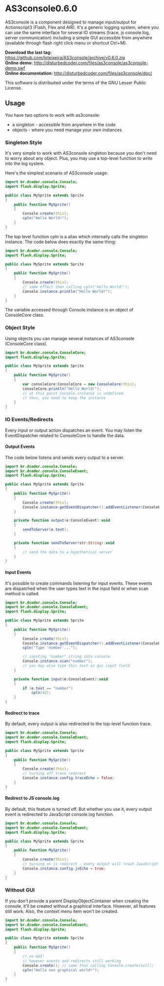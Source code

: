 # AS3console0.6.0
AS3console is a component designed to manage input/output for Actionscript3 (Flash, Flex and AIR). It's a generic logging system, where you can use the same interface
for several IO streams (trace, js console.log, server communication) including a simple GUI accessible from anywhere (available through flash right click menu or shortcut Ctrl+M).

**Download the last tag:** https://github.com/loteixeira/AS3console/archive/v0.6.0.zip <br>
**Online demo:** http://disturbedcoder.com/files/as3console/as3console-demo.swf <br>
**Online documentation:** http://disturbedcoder.com/files/as3console/doc/

This software is distribuited under the terms of the GNU Lesser Public License.

## Usage
You have two options to work with as3console:

* a singleton - accessible from anywhere in the code
* objects - where you need manage your own instances

### Singleton Style
It's very simple to work with AS3console singleton because you don't need to worry about any object. Plus, you may use a top-level function to write into the log system.

Here's the simplest scenario of AS3console usage:

```actionscript
import br.dcoder.console.Console;
import flash.display.Sprite;

public class MySprite extends Sprite
{
	public function MySprite()
	{
		Console.create(this);
		cpln("Hello World!");
	}
}
```

The top level function cpln is a alias which internally calls the singleton instance. The code below does exactly the same thing:

```actionscript
import br.dcoder.console.Console;
import flash.display.Sprite;

public class MySprite extends Sprite
{
	public function MySprite()
	{
		Console.create(this);
		// same effect than calling cpln("Hello World!");
		Console.instance.println("Hello World!");
	}
}
```

The variable accessed through Console.instance is an object of ConsoleCore class.

### Object Style
Using objects you can manage several instances of AS3console (ConsoleCore class).

```actionscript
import br.dcoder.console.ConsoleCore;
import flash.display.Sprite;

public class MySprite extends Sprite
{
	public function MySprite()
	{
		var consoleCore:ConsoleCore = new ConsoleCore(this);
		consoleCore.println("Hello World!");
		// at this point Console.instance is undefined
		// thus, you need to keep the instance
	}
}
```

### IO Events/Redirects

Every input or output action dispatches an event. You may listen the EventDispatcher related to ConsoleCore to handle the data.

#### Output Events

The code below listens and sends every output to a server.

```actionscript
import br.dcoder.console.Console;
import br.dcoder.console.ConsoleEvent;
import flash.display.Sprite;

public class MySprite extends Sprite
{
	public function MySprite()
	{
		Console.create(this);
		Console.instance.getEventDispatcher().addEventListener(ConsoleEvent.OUTPUT, output);
	}

	private function output(e:ConsoleEvent):void
	{
		sendToServer(e.text);
	}

	private function sendToServer(str:String):void
	{
		// send the data to a hypothetical server
	}
}
```

#### Input Events

It's possible to create commands listening for input events. These events are dispatched when the user types text in the input field or when scan method is called.

```actionscript
import br.dcoder.console.Console;
import br.dcoder.console.ConsoleEvent;
import flash.display.Sprite;

public class MySprite extends Sprite
{
	public function MySprite()
	{
		Console.create(this);
		Console.instance.getEventDispatcher().addEventListener(ConsoleEvent.INPUT, input);
		cpln("Type 'number'...");

		// inputing "number" string into console
		Console.instance.scan("number");
		// you may also type this text in gui input field
	}

	private function input(e:ConsoleEvent):void
	{
		if (e.text == "number")
			cpln(42);
	}
}
```

#### Redirect to trace

By default, every output is also redirected to the top-level function trace.

```actionscript
import br.dcoder.console.Console;
import br.dcoder.console.ConsoleEvent;
import flash.display.Sprite;

public class MySprite extends Sprite
{
	public function MySprite()
	{
		Console.create(this);
		// turning off trace redirect
		Console.instance.config.traceEcho = false;
	}
}
```

#### Redirect to JS console.log

By default, this feature is turned off. But whether you use it, every output event is redirected to JavaScript console.log function.

```actionscript
import br.dcoder.console.Console;
import br.dcoder.console.ConsoleEvent;
import flash.display.Sprite;

public class MySprite extends Sprite
{
	public function MySprite()
	{
		Console.create(this);
		// turning on js redirect - every output will reach JavaScript console
		Console.instance.config.jsEcho = true;
	}
}
```

### Without GUI

If you don't provide a parent DisplayObjectContainer when creating the console, it'll be created without a graphical interface. However, all features still work.
Also, the context menu item won't be created.

```actionscript
import br.dcoder.console.Console;
import br.dcoder.console.ConsoleEvent;
import flash.display.Sprite;

public class MySprite extends Sprite
{
	public function MySprite()
	{
		// no GUI!
		// however events and redirects still working
		Console.create(); // same than calling Console.create(null);
		cpln("Hello non graphical world!");
	}
}
```